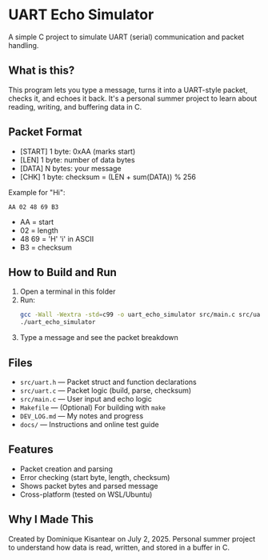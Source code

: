# UART Echo Simulator

A simple C project to simulate UART (serial) communication and packet handling.

## What is this?
This program lets you type a message, turns it into a UART-style packet, checks it, and echoes it back. It's a personal summer project to learn about reading, writing, and buffering data in C.

## Packet Format
- [START] 1 byte: 0xAA (marks start)
- [LEN]   1 byte: number of data bytes
- [DATA]  N bytes: your message
- [CHK]   1 byte: checksum = (LEN + sum(DATA)) % 256

Example for "Hi":
```
AA 02 48 69 B3
```
- AA = start
- 02 = length
- 48 69 = 'H' 'i' in ASCII
- B3 = checksum

## How to Build and Run
1. Open a terminal in this folder
2. Run:
   ```sh
   gcc -Wall -Wextra -std=c99 -o uart_echo_simulator src/main.c src/uart.c
   ./uart_echo_simulator
   ```
3. Type a message and see the packet breakdown

## Files
- `src/uart.h`   — Packet struct and function declarations
- `src/uart.c`   — Packet logic (build, parse, checksum)
- `src/main.c`   — User input and echo logic
- `Makefile`     — (Optional) For building with `make`
- `DEV_LOG.md`   — My notes and progress
- `docs/`        — Instructions and online test guide

## Features
- Packet creation and parsing
- Error checking (start byte, length, checksum)
- Shows packet bytes and parsed message
- Cross-platform (tested on WSL/Ubuntu)

## Why I Made This
Created by Dominique Kisantear on July 2, 2025.
Personal summer project to understand how data is read, written, and stored in a buffer in C. 